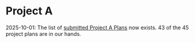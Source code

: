 # Project A

2025-10-01: The list of [submitted Project A Plans](plans.md) now exists. 43 of the 45 project plans are in our hands.
